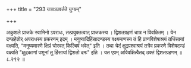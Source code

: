 +++
title = "293 यत्राऽपवर्तते युग्यम्"

+++

अकुशले प्राजके स्वामिनो ऽपराधः, तत्प्रयुक्तत्वात् प्राजकस्य । द्विशतग्रहणं चात्र न विवक्षितम् । येन दण्डहेतोर् अपराधस्य प्रकरणम् इदम् । मनुष्यादिहिंसादण्डस्य वक्ष्यमाणस्य तं हि प्राणविशेषाश्रयं तधिंसायां वक्ष्यति, "मनुष्यमारणे क्षिप्रं चोरवत् किल्बिषं भवेत्" इति । तथा चेदं क्षुद्रपश्वाश्रयं तत्रैव प्रकरणे विशेषदण्डं वक्ष्यति "क्षुद्रकाणां पशूनां तु हिंसायां द्विशतो दमः" इति । यत एवम् अविवक्षित्वैतद् उक्तं द्विशतग्रहणम् ॥ ८.२९२ ॥